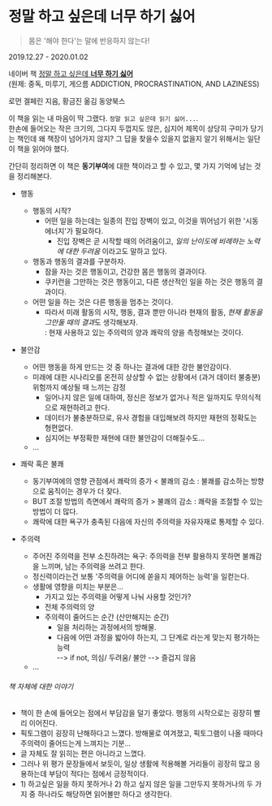 # 정말 하고 싶은데 너무 하기 싫어

> 몸은 '해야 한다'는 말에 반응하지 않는다!

2019.12.27 - 2020.01.02

네이버 책 [정말 하고 싶은데 **너무 하기 싫어**](https://book.naver.com/bookdb/book_detail.nhn?bid=14457868) <br>
(원제: 중독, 미루기, 게으름 ADDICTION, PROCRASTINATION, AND LAZINESS)

로먼 겔페린 지음, 황금진 옮김
동양북스


이 책을 읽는 내 마음이 딱 그랬다. ```정말 읽고 싶은데 읽기 싫어...```. <br>
한손에 들어오는 작은 크기의, 그다지 두껍지도 않은, 심지어 제목이 상당히 구미가 당기는 책인데 왜 책장이 넘어가지 않지?
그 답을 찾을수 있을지 없을지 알기 위해서는 일단 이 책을 읽어야 했다. 

간단히 정리하면 이 책은 **동기부여**에 대한 책이라고 할 수 있고, 몇 가지 기억에 남는 것을 정리해본다.

- 행동
    - 행동의 시작?
        - 어떤 일을 하는데는 일종의 진입 장벽이 있고, 이것을 뛰어넘기 위한 '시동 에너지'가 필요하다.
            - 진입 장벽은 곧 시작할 때의 어려움이고, *일의 난이도에 비례하는 노력에 대한 두려움* 이라고도 말하고 있다.
    - 행동과 행동의 결과를 구분하자. 
        - 잠을 자는 것은 행동이고, 건강한 몸은 행동의 결과이다. 
        - 쿠키런을 그만하는 것은 행동이고, 다른 생산적인 일을 하는 것은 행동의 결과이다. 
    - 어떤 일을 하는 것은 다른 행동을 멈추는 것이다. 
        - 따라서 미래 활동의 시작, 행동, 결과 뿐만 아니라 현재의 활동, *현재 활동을 그만둘 때의 결과*도 생각해보자. <br>
          : 현재 사용하고 있는 주의력의 양과 쾌락의 양을 측정해보는 것이다.

- 불안감
    - 어떤 행동을 하게 만드는 것 중 하나는 결과에 대한 강한 불안감이다.
    - 미래에 대한 시나리오를 온전히 상상할 수 없는 상황에서 (과거 데이터 불충분) 위험까지 예상될 때 느끼는 감정
        - 일어나지 않은 일에 대하여, 정신은 정보가 없거나 적은 일까지도 무의식적으로 재현하려고 한다. 
        - 데이터가 불충분하므로, 유사 경험을 대입해보려 하지만 재현의 정확도는 형편없다.
        - 심지어는 부정확한 재현에 대한 불안감이 더해질수도...
    - ... 
    

- 쾌락 혹은 불쾌
    - 동기부여에의 영향 관점에서 쾌락의 증가 < 불쾌의 감소 : 불쾌를 감소하는 방향으로 움직이는 경우가 더 잦다.
    - BUT 조절 방법의 측면에서 쾌락의 증가 > 불쾌의 감소 : 쾌락을 조절할 수 있는 방법이 더 많다. 
    - 쾌락에 대한 욕구가 충족된 다음에 자신의 주의력을 자유자재로 통제할 수 있다.

- 주의력
    - 주어진 주의력을 전부 소진하려는 욕구: 주의력을 전부 활용하지 못하면 불쾌감을 느끼며, 남는 주의력을 쓰려고 한다. 
    - 정신력이라는건 보통 '주의력을 어디에 쏟을지 제어하는 능력'을 일컫는다. 
    - 생활에 영향을 미치는 부분은...
        - 가지고 있는 주의력을 어떻게 나눠 사용할 것인가?
        - 전체 주의력의 양
        - 주의력이 줄어드는 순간 (산만해지는 순간)
            - 일을 처리하는 과정에서의 방해물.
            - 다음에 어떤 과정을 밟아야 하는지, 그 단계로 라는게 맞는지 평가하는 능력 <br>
              --> if not, 의심/ 두려움/ 불안 --> 즐겁지 않음       
     - ...




###### 책 자체에 대한 이야기
- 책이 한 손에 들어오는 점에서 부담감을 덜기 좋았다. 행동의 시작으로는 굉장히 빨리 이어진다.
- 픽토그램이 굉장히 난해하다고 느꼈다. 방해물로 여겨졌고, 픽토그램이 나올 때마다 주의력이 줄어드는게 느껴지는 기분...
- 글 자체도 잘 읽히는 편은 아니라고 느꼈다.
- 그러나 위 평가 문장들에서 보듯이, 일상 생활에 적용해볼 거리들이 굉장히 많고 응용하는데 부담이 적다는 점에서 긍정적이다.
- 1\) 하고싶은 일을 하지 못하거나 2) 하고 싶지 않은 일을 그만두지 못하거나의 두 가지 중 하나라도 해당하면 읽어볼만 하다고 생각한다. 
